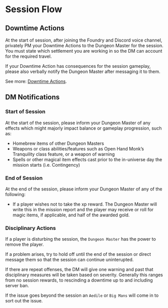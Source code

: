 # Session Flow

## Downtime Actions

At the start of session, after joining the Foundry and Discord voice channel, privately PM your Downtime Actions to the Dungeon Master for the session.  You must state which settlement you are working in so the DM can account for the required travel. 

If your Downtime Action has consequences for the session gameplay, please also verbally notify the Dungeon Master after messaging it to them. 

See more: [Downtime Actions](downtime_actions.md).

## DM Notifications

### Start of Session

At the start of the session, please inform your Dungeon Master of any effects which might majorly impact balance or gameplay progression, such as:

* Homebrew items of other Dungeon Masters
* Weapons or class abilities/features such as Open Hand Monk’s Tranquility class feature, or a weapon of warning
* Spells or other magical item effects cast prior to the in-universe day the mission starts (i.e. Contingency)

### End of Session

At the end of the session, please inform your Dungeon Master of any of the following:

* If a player wishes not to take the xp reward. The Dungeon Master will write this in the mission report and the player may receive or roll for magic items, if applicable, and half of the awarded gold.

### Disciplinary Actions
If a player is disturbing the session, the `Dungeon Master` has the power to remove the player. 

If a problem arises, try to hold off until the end of the session or direct message them so that the session can continue uninterupted. 

If there are repeat offenses, the DM will give one warning and past that disciplinary measures will be taken based on severity. Generally this ranges from no session rewards, to rescinding a downtime up to and including server ban. 

If the issue goes beyond the session an `Aedile` or `Big Mans` will come in to sort out the issue.